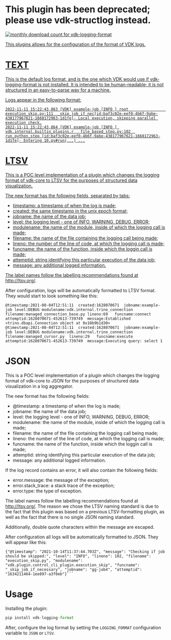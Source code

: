 # This plugin has been deprecated; please use vdk-structlog instead.

<a href="https://pypistats.org/packages/vdk-logging-format" alt="Monthly Downloads">
        <img src="https://img.shields.io/pypi/dm/vdk-logging-format.svg" alt="monthly download count for vdk-logging-format">

This plugins allows for the configuration of the format of VDK logs.

# TEXT

This is the default log format, and is the one which VDK would use if vdk-logging-format is not installed.
It is intended to be human-readable; it is not structured in an easy-to-parse way for a machine.

Logs appear in the following format:
```
2022-11-11 15:22:43,863 [VDK] example-job [INFO ] root                              execution_skip.py:111  _skip_job_if_nec[id:baf3c02e-eef0-4b6f-9abe-438177967621-1668172963-1d1fe]- Local execution, skipping parallel execution check.
2022-11-11 15:22:43,864 [VDK] example-job [INFO ] vdk.internal.builtin_plugins.r   file_based_step.py:102  run_python_step [id:baf3c02e-eef0-4b6f-9abe-438177967621-1668172963-1d1fe]- Entering 10.py#run(...) ...
```

# LTSV

This is a POC level implementation of a plugin which changes the logging format of vdk-core to LTSV for the purposes of structured data visualization.

The new format has the following fields, separated by tabs:
* timestamp: a timestamp of when the log is made;
* created: the same timestamp in the unix epoch format;
* jobname: the name of the data job;
* level: the logging level - one of INFO, WARNING, DEBUG, ERROR;
* modulename: the name of the module, inside of which the logging call is made;
* filename: the name of the file containing the logging call being made;
* lineno: the number of the line of code, at which the logging call is made;
* funcname: the name of the function, inside which the loggin call is made;
* attemptid: string identifying this particular execution of the data job;
* message: any additional logged information.

The label names follow the labelling recommendations found at http://ltsv.org/.

After configuration, logs will be automatically formatted to LTSV format. They would start to look something like this:
```
@timestamp:2021-08-04T12:51:11	created:1628070671	jobname:example-job	level:DEBUG	modulename:vdk.internal.trino_connection	filename:managed_connection_base.py	lineno:69	funcname:connect	attemptid:1628070671-452613-739749	message:Established <trino.dbapi.Connection object at 0x10b9b1d30>
@timestamp:2021-08-04T12:51:11	created:1628070671	jobname:example-job	level:DEBUG	modulename:vdk.internal.trino_connection	filename:managed_cursor.py	lineno:29	funcname:execute	attemptid:1628070671-452613-739749	message:Executing query: select 1
```


# JSON

This is a POC level implementation of a plugin which changes the logging format of vdk-core to JSON for the purposes of structured data visualization in a log aggregator.

The new format has the following fields:
 * @timestamp: a timestamp of when the log is made;
 * jobname: the name of the data job;
 * level: the logging level - one of INFO, WARNING, DEBUG, ERROR;
 * modulename: the name of the module, inside of which the logging call is made;
 * filename: the name of the file containing the logging call being made;
 * lineno: the number of the line of code, at which the logging call is made;
 * funcname: the name of the function, inside which the loggin call is made;
 * attemptid: string identifying this particular execution of the data job;
 * message: any additional logged information.

If the log record contains an error, it will also contain the following fields:
 * error.message: the message of the exception;
 * error.stack_trace: a stack trace of the exception;
 * error.type: the type of exception.

The label names follow the labelling recommendations found at http://ltsv.org/.
The reason we chose the LTSV naming standard is due to the fact that this plugin was based on a previous LTSV-formatting plugin,
as well as the fact that there is no single JSON naming standard.

Additionally, double quote characters within the message are escaped.


After configuration all logs will be automatically formatted to JSON. They will appear like this:
```
{"@timestamp": "2021-10-14T11:37:44.703Z", "message": "Checking if job should be skipped:", "level": "INFO", "lineno": 102, "filename": "execution_skip.py", "modulename": "vdk.plugin.control_cli_plugin.execution_skip", "funcname": "_skip_job_if_necessary", "jobname": "gg-job4", "attemptid": "1634211464-1ee897-a3f0eb"}```
```

# Usage

Installing the plugin:

```python
pip install vdk-logging-format
```

After, configure the log format by setting the `LOGGING_FORMAT` configuration variable to `JSON` or `LTSV`.
